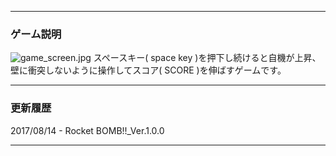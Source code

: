 - - -
### ゲーム説明
![game_screen.jpg](https://github.com/17oa03/works/blob/master/Python3/02_%E3%82%B2%E3%83%BC%E3%83%A0%E9%96%8B%E7%99%BA/01_Rocket_BOMB!!/game_screen.jpg)
スペースキー( space key )を押下し続けると自機が上昇、
壁に衝突しないように操作してスコア( SCORE )を伸ばすゲームです。
- - -
### 更新履歴

2017/08/14 - Rocket BOMB!!_Ver.1.0.0

- - -

